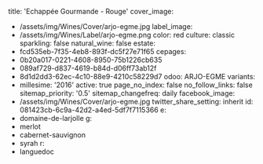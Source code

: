 title: 'Echappée Gourmande - Rouge'
cover_image:
  - /assets/img/Wines/Cover/arjo-egme.jpg
label_image:
  - /assets/img/Wines/Label/arjo-egme.png
color: red
culture: classic
sparkling: false
natural_wine: false
estate:
  - fcd535eb-7f35-4eb8-893f-dc5f27e71f65
cepages:
  - 0b20a017-0221-4608-8950-75b1226cb635
  - 089af729-d837-4619-b84d-d06ff73ab12f
  - 8d1d2dd3-62ec-4c10-88e9-4210c58229d7
odoo: ARJO-EGME
variants:
  -
    millesime: '2016'
    active: true
page_no_index: false
no_follow_links: false
sitemap_priority: '0.5'
sitemap_changefreq: daily
facebook_image:
  - /assets/img/Wines/Cover/arjo-egme.jpg
twitter_share_setting: inherit
id: 081423cb-6c9a-42d2-a4ed-5df7f7115366
e:
  - domaine-de-larjolle
g:
  - merlot
  - cabernet-sauvignon
  - syrah
r:
  - languedoc
